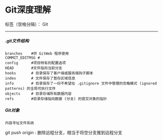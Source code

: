 ﻿# Git深度理解

标签（空格分隔）： Git

---
##### .git文件结构
```
branches    #供 GitWeb 程序使用
COMMIT_EDITMSG #
config      #项目特有的配置选项
HEAD        #文件指向当前分支
hooks       # 目录保存了客户端或服务端钩子脚本
index       # 文件保存了暂存区域信息
info        # 目录保存了一份不希望在 .gitignore 文件中管理的忽略模式 (ignored patterns) 的全局可执行文件
objects     # 目录存储所有数据内容
refs        #目录存储指向数据 (分支) 的提交对象的指针

```

##### Git对象

`内容寻址文件系统`  

git push origin :<branchName> 删除远程分支，相当于将空分支推到远程分支


